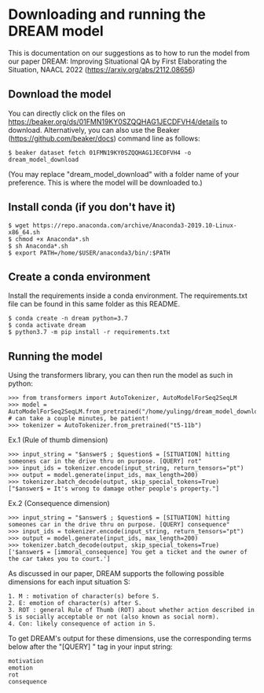 # Downloading and running the DREAM model

This is documentation on our suggestions as to how to run the model from our paper DREAM: Improving Situational QA by First Elaborating the Situation, NAACL 2022 (https://arxiv.org/abs/2112.08656)


## Download the model
You can directly click on the files on https://beaker.org/ds/01FMN19KY0SZQQHAG1JECDFVH4/details to download. Alternatively, you can also use the Beaker (https://github.com/beaker/docs) command line as follows:
```
$ beaker dataset fetch 01FMN19KY0SZQQHAG1JECDFVH4 -o dream_model_download
```
(You may replace "dream_model_download" with a folder name of your preference. This is where the model will be downloaded to.)


## Install conda (if you don't have it)
```
$ wget https://repo.anaconda.com/archive/Anaconda3-2019.10-Linux-x86_64.sh
$ chmod +x Anaconda*.sh
$ sh Anaconda*.sh
$ export PATH=/home/$USER/anaconda3/bin/:$PATH
```

## Create a conda environment
Install the requirements inside a conda environment. The requirements.txt file can be found in this same folder as this README.
```
$ conda create -n dream python=3.7
$ conda activate dream
$ python3.7 -m pip install -r requirements.txt
```

## Running the model
Using the transformers library, you can then run the model as such in python:

```
>>> from transformers import AutoTokenizer, AutoModelForSeq2SeqLM
>>> model = AutoModelForSeq2SeqLM.from_pretrained("/home/yulingg/dream_model_download") # can take a couple minutes, be patient!
>>> tokenizer = AutoTokenizer.from_pretrained("t5-11b")
```

Ex.1 (Rule of thumb dimension)
```
>>> input_string = "$answer$ ; $question$ = [SITUATION] hitting someones car in the drive thru on purpose. [QUERY] rot"
>>> input_ids = tokenizer.encode(input_string, return_tensors="pt")
>>> output = model.generate(input_ids, max_length=200)
>>> tokenizer.batch_decode(output, skip_special_tokens=True)
["$answer$ = It's wrong to damage other people's property."]
```

Ex.2 (Consequence dimension)
```
>>> input_string = "$answer$ ; $question$ = [SITUATION] hitting someones car in the drive thru on purpose. [QUERY] consequence"
>>> input_ids = tokenizer.encode(input_string, return_tensors="pt")
>>> output = model.generate(input_ids, max_length=200)
>>> tokenizer.batch_decode(output, skip_special_tokens=True)
['$answer$ = [immoral_consequence] You get a ticket and the owner of the car takes you to court.']
```

As discussed in our paper, DREAM supports the following possible dimensions for each input situation S:
```
1. M : motivation of character(s) before S.
2. E: emotion of character(s) after S.
3. ROT : general Rule of Thumb (ROT) about whether action described in S is socially acceptable or not (also known as social norm).
4. Con: likely consequence of action in S.
```
To get DREAM's output for these dimensions, use the corresponding terms below after the "[QUERY] " tag in your input string:
```
motivation
emotion
rot
consequence
```
